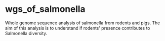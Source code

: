 # wgs_of_salmonella
Whole genome sequence analysis of salmonella from rodents and pigs.
The aim of this analysis is to understand if rodents' presence contributes to Salmonella diversity.
